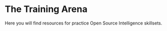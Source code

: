 # The Training Arena

Here you will find resources for practice Open Source Intelligence skillsets.
